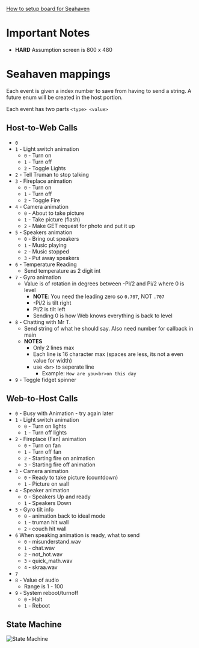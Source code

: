 [How to setup board for Seahaven](./docs/setup.md)

# Important Notes

- **HARD** Assumption screen is 800 x 480

# Seahaven mappings

Each event is given a index number to save from having to send a string. A future enum will be created in the host portion.

Each event has two parts `<type> <value>`

## Host-to-Web Calls
- `0`
- `1` - Light switch animation
  - `0` - Turn on
  - `1` - Turn off
  - `2` - Toggle Lights
- `2` - Tell Truman to stop talking
- `3` - Fireplace animation
  - `0` - Turn on
  - `1` - Turn off
  - `2` - Toggle Fire
- `4` - Camera animation
  - `0` - About to take picture
  - `1` - Take picture (flash)
  - `2` - Make GET request for photo and put it up
- `5` - Speakers animation
  - `0` - Bring out speakers
  - `1` - Music playing
  - `2` - Music stopped
  - `3` - Put away speakers
- `6` - Temperature Reading
  - Send temperature as 2 digit int
- `7` - Gyro animation
  - Value is of rotation in degrees between -Pi/2 and Pi/2 where 0 is level
    - **NOTE**: You need the leading zero so `0.707`, NOT `.707`
    - -Pi/2 is tilt right
    -  Pi/2 is tilt left
    - Sending 0 is how Web knows everything is back to level
- `8` - Chatting with Mr T.
  - Send string of what he should say. Also need number for callback in main
  - **NOTES**
    - Only 2 lines max
    - Each line is 16 character max (spaces are less, its not a even value for width)
    - use `<br>` to seperate line
      - Example: `How are you<br>on this day`
- `9` - Toggle fidget spinner

## Web-to-Host Calls
- `0` - Busy with Animation - try again later
- `1` - Light switch animation
  - `0` - Turn on lights
  - `1` - Turn off lights
- `2` - Fireplace (Fan) animation
  - `0` - Turn on fan
  - `1` - Turn off fan
  - `2` - Starting fire on animation
  - `3` - Starting fire off animation
- `3` - Camera animation
  - `0` - Ready to take picture (countdown)
  - `1` - Picture on wall
- `4` - Speaker animation
  - `0` - Speakers Up and ready
  - `1` - Speakers Down
- `5` - Gyro tilt info
  - `0` - animation back to ideal mode
  - `1` - truman hit wall
  - `2` - couch hit wall
- `6` When speaking animation is ready, what to send
  - `0` - misunderstand.wav
  - `1` - chat.wav
  - `2` - not_hot.wav
  - `3` - quick_math.wav
  - `4` - skraa.wav
- `7`
- `8` - Value of audio
  - Range is 1 - 100
- `9` - System reboot/turnoff
  - `0` - Halt
  - `1` - Reboot
  
## State Machine

![State Machine](Animation_State_Machine.png)
